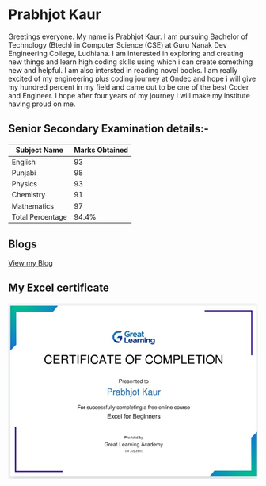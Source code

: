 # Prabhjot Kaur
Greetings everyone. My name is Prabhjot Kaur. I am pursuing Bachelor of Technology (Btech) in Computer Science (CSE) at Guru Nanak Dev Engineering College, Ludhiana. I am interested in exploring and creating new things and learn high coding skills using which i can create something new and helpful. I am also intersted in reading novel books. I am really excited of my engineering plus coding journey at Gndec and hope i will give my hundred percent in my field and came out to be one of the best Coder and Engineer. I hope after four years of my journey i will make my institute having proud on me.

## Senior Secondary Examination details:-

| Subject Name | Marks Obtained |
| -------- | ------- |
| English  | 93 |
| Punjabi | 98 |
| Physics    | 93 |
| Chemistry | 91 |
| Mathematics | 97 |
| Total Percentage | 94.4% |

## Blogs

[View my Blog](studentrepo.md)

## My Excel certificate 

![](Excel.jpg)

























  
  
